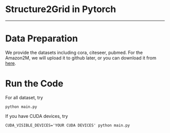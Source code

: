 # Structure2Grid in Pytorch
------
# Data Preparation
We provide the datasets including cora, citeseer, pubmed. For the Amazon2M, we will upload it to github later, or you can download it from [here](https://drive.google.com/drive/folders/1qWL76l7wYcESLfYNg0KbNjk22DEP_CTQ?usp=sharing "here").
# Run the Code
For all dataset, try
```
python main.py
```
If you have CUDA devices, try
```
CUDA_VISIBLE_DEVICES='YOUR CUDA DEVICES' python main.py
```
